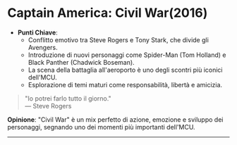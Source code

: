 # Captain America: Civil War(2016)

- **Punti Chiave**: 
  - Conflitto emotivo tra Steve Rogers e Tony Stark, che divide gli Avengers.
  - Introduzione di nuovi personaggi come Spider-Man (Tom Holland) e Black Panther (Chadwick Boseman).
  - La scena della battaglia all'aeroporto è uno degli scontri più iconici dell'MCU.
  - Esplorazione di temi maturi come responsabilità, libertà e amicizia.

> "Io potrei farlo tutto il giorno."  
> — Steve Rogers

**Opinione**: "Civil War" è un mix perfetto di azione, emozione e sviluppo dei personaggi, segnando uno dei momenti più importanti dell'MCU.

---